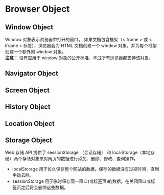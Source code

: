 # Browser Object
## Window Object
Window 对象表示浏览器中打开的窗口。
如果文档包含框架（< frame > 或 < iframe > 标签），浏览器会为 HTML 文档创建一个 window 对象，并为每个框架创建一个额外的 window 对象。  
__注意：__ 没有应用于 window 对象的公开标准，不过所有浏览器都支持该对象。


## Navigator Object



## Screen Object



## History Object



## Location Object



## Storage Object
Web 存储 API 提供了 sessionStorage （会话存储） 和 localStorage（本地存储）两个存储对象来对网页的数据进行添加、删除、修改、查询操作。
* localStorage 用于长久保存整个网站的数据，保存的数据没有过期时间，直到手动去除。
* sessionStorage 用于临时保存同一窗口(或标签页)的数据，在关闭窗口或标签页之后将会删除这些数据。
